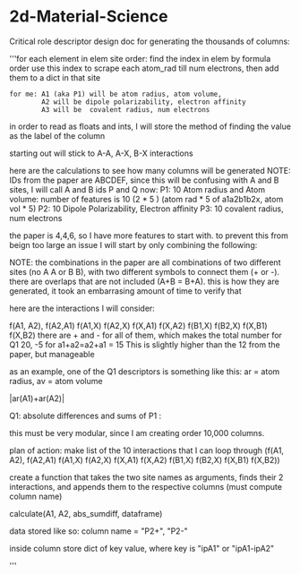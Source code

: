 # 2d-Material-Science


Critical role descriptor design doc for generating the thousands of columns:

'''for each element in elem site order:
    find the index in elem by formula order
    use this index to scrape each atom_rad till num electrons, then add them to a dict in that site

    for me: A1 (aka P1) will be atom radius, atom volume,
            A2 will be dipole polarizability, electron affinity
            A3 will be  covalent radius, num electrons

            
            
in order to read as floats and ints, I will store the method of finding the value as the label of the column

starting out will stick to A-A, A-X, B-X interactions

here are the calculations to see how many columns will be generated
NOTE: IDs from the paper are ABCDEF, since this will be confusing with A and B sites, I will call A and B ids P and Q now:
P1: 10 Atom radius and Atom volume: number of features is 10 (2 * 5 ) (atom rad * 5 of a1a2b1b2x, atom vol * 5)
P2: 10 Dipole Polarizability, Electron affinity
P3: 10 covalent radius, num electrons

the paper is 4,4,6, so I have more features to start with. to prevent this from beign too large an issue I will start by only combining the following:


NOTE: the combinations in the paper are all combinations of two different sites (no A A or B B), with two different symbols to connect them (+ or -).
there are overlaps that are not included (A+B = B+A). this is how they are generated, it took an embarrasing amount of time to verify that

here are the interactions I will consider:

f(A1, A2), f(A2,A1) f(A1,X) f(A2,X) f(X,A1) f(X,A2) f(B1,X) f(B2,X) f(X,B1) f(X,B2)
there are + and - for all of them, which makes the total number for Q1 20, -5 for a1+a2=a2+a1 = 15 This is slightly higher than the 12 from the paper, but manageable

as an example, one of the Q1 descriptors is something like this:
ar = atom radius, av = atom volume

|ar(A1)+ar(A2)|



Q1: absolute differences and sums of P1 : 


this must be very modular, since I am creating order 10,000 columns. 

plan of action:
make list of the 10 interactions that I can loop through (f(A1, A2), f(A2,A1) f(A1,X) f(A2,X) f(X,A1) f(X,A2) f(B1,X) f(B2,X) f(X,B1) f(X,B2))

create a function that takes the two site names as arguments, finds their 2 interactions, and appends them to the respective columns (must compute column name)

calculate(A1, A2, abs_sumdiff, dataframe)

data stored like so:
column name = "P2+", "P2-"

inside column store dict of key value, where key is "ipA1" or "ipA1-ipA2"




'''
